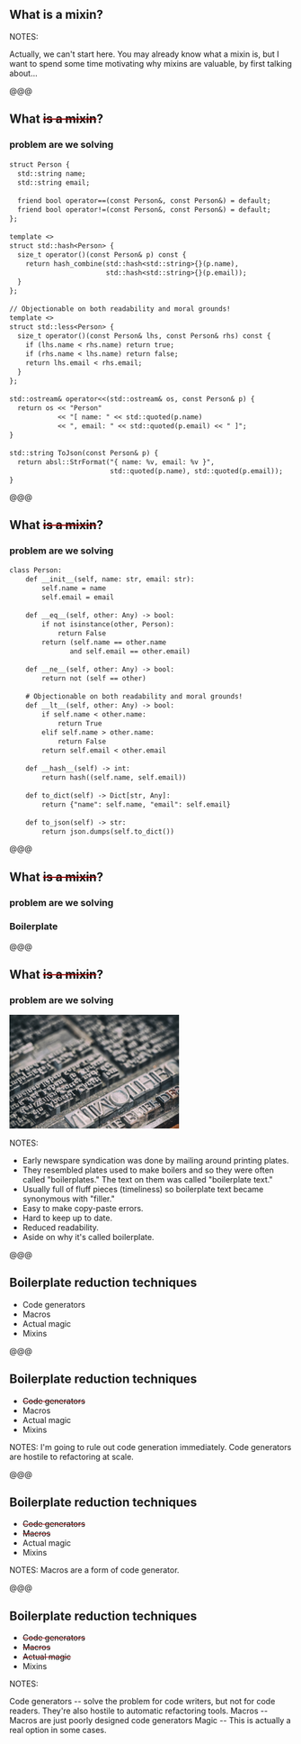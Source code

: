 ## What is a mixin?

NOTES:

Actually, we can't start here. You may already know what a mixin is, but I want
to spend some time motivating why mixins are valuable, by first talking about...


@@@

## What <span style="color:#a00000;text-decoration:line-through"><span style="color:black">is a mixin</span></span>?
### <span class="edited_title">problem are we solving</span>

```cc[|1-3,7|5-6,9-41]
struct Person {
  std::string name;
  std::string email;

  friend bool operator==(const Person&, const Person&) = default;
  friend bool operator!=(const Person&, const Person&) = default;
};

template <>
struct std::hash<Person> {
  size_t operator()(const Person& p) const {
    return hash_combine(std::hash<std::string>{}(p.name),
                        std::hash<std::string>{}(p.email));
  }
};

// Objectionable on both readability and moral grounds!
template <>
struct std::less<Person> {
  size_t operator()(const Person& lhs, const Person& rhs) const {
    if (lhs.name < rhs.name) return true;
    if (rhs.name < lhs.name) return false;
    return lhs.email < rhs.email;
  }
};

std::ostream& operator<<(std::ostream& os, const Person& p) {
  return os << "Person"
            << "[ name: " << std::quoted(p.name)
            << ", email: " << std::quoted(p.email) << " ]";
}

std::string ToJson(const Person& p) {
  return absl::StrFormat("{ name: %v, email: %v }",
                         std::quoted(p.name), std::quoted(p.email));
}
```
<!-- .element style="font-size:6pt; width:37%;" class="fragment" data-fragment-index="1" -->

@@@

## What <span style="color:#a00000;text-decoration:line-through"><span style="color:black">is a mixin</span></span>?
### <span class="edited_title">problem are we solving</span>

```py[|1-4|5-30]
class Person:
    def __init__(self, name: str, email: str):
        self.name = name
        self.email = email

    def __eq__(self, other: Any) -> bool:
        if not isinstance(other, Person):
            return False
        return (self.name == other.name 
               and self.email == other.email)

    def __ne__(self, other: Any) -> bool:
        return not (self == other)

    # Objectionable on both readability and moral grounds!
    def __lt__(self, other: Any) -> bool:
        if self.name < other.name:
            return True
        elif self.name > other.name:
            return False
        return self.email < other.email

    def __hash__(self) -> int:
        return hash((self.name, self.email))

    def to_dict(self) -> Dict[str, Any]:
        return {"name": self.name, "email": self.email}

    def to_json(self) -> str:
        return json.dumps(self.to_dict())
```
<!-- .element style="font-size:7pt; width:38%;" -->

@@@

## What <span style="color:#a00000;text-decoration:line-through"><span style="color:black">is a mixin</span></span>?
### <span class="edited_title">problem are we solving</span>

### Boilerplate

@@@

## What <span style="color:#a00000;text-decoration:line-through"><span style="color:black">is a mixin</span></span>?
### <span class="edited_title">problem are we solving</span>

<img src="img/printing-plate.jpg" class="bordered" width="60%" />

NOTES:

* Early newspare syndication was done by mailing around printing plates.
* They resembled plates used to make boilers and so they were often called "boilerplates." The text on them was called "boilerplate text."
* Usually full of fluff pieces (timeliness) so boilerplate text became synonymous with "filler."
* Easy to make copy-paste errors.
* Hard to keep up to date.
* Reduced readability.
* Aside on why it's called boilerplate.

@@@

## Boilerplate reduction techniques

<div class="fragment">

* Code generators
* Macros
* Actual magic
* Mixins
</div>

@@@

## Boilerplate reduction techniques

* <span style="color:#a00000;text-decoration:line-through"><span style="color:black">Code generators</span></span>
* Macros
* Actual magic
* Mixins

NOTES:
I'm going to rule out code generation immediately. Code generators are hostile to refactoring at scale.

@@@

## Boilerplate reduction techniques

* <span style="color:#a00000;text-decoration:line-through"><span style="color:black">Code generators</span></span>
* <span style="color:#a00000;text-decoration:line-through"><span style="color:black">Macros</span></span>
* Actual magic
* Mixins

NOTES:
Macros are a form of code generator.

@@@

## Boilerplate reduction techniques

* <span style="color:#a00000;text-decoration:line-through"><span style="color:black">Code generators</span></span>
* <span style="color:#a00000;text-decoration:line-through"><span style="color:black">Macros</span></span>
* <span style="color:#a00000;text-decoration:line-through"><span style="color:black">Actual magic</span></span>
* Mixins

NOTES:

Code generators -- solve the problem for code writers, but not for code readers.
They're also hostile to automatic refactoring tools.
Macros -- Macros are just poorly designed code generators
Magic -- This is actually a real option in some cases.

